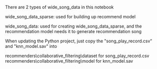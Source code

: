 There are 2 types of wide_song_data in this notebook

wide_song_data_sparse: used for building up recommend model

wide_song_data: used for creating wide_song_data_sparse, and the recommendation model needs it to generate recommendation song

When updating the Python project, just copy the "song_play_record.csv" and "knn_model.sav" into 

recommenders\collaborative_filtering\dataset for song_play_record.csv
recommenders\collaborative_filtering\model for knn_model.sav
